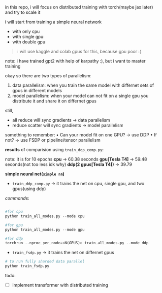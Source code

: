 in this repo, i will focus on distributed training with torch(maybe jax later) and try to scale it

i will start from training a simple neural network
- with only cpu
- with single gpu
- with double gpu

> i will use kaggle and colab gpus for this, because gpu poor :(

note: i have trained gpt2 with help of karpathy :), but i want to master training

okay so there are two types of parallelism: 
1. data parallelism: when you train the same model with differnet sets of gpus in different models 
2. model parallelism: when your model can not fit on a single gpu you distribute it and share it on differnet gpus 

still, 
* all reduce will sync gradients -> data parallelism 
* reduce scatter will sync gradients -> model parallelism 

something to remember:
	•	Can your model fit on one GPU? → use DDP
	•	If not? → use FSDP or pipeline/tensor parallelism


**results** of comparision using `train_ddp_comp.py`:

note: it is for 10 epochs
**cpu** -> 60.38 seconds
**gpu[Tesla T4]** -> 59.48 seconds(not too less idk why)
**ddp(2 gpus[Tesla T4])** -> 39.79


**simple neural net(`simple nn`)**

- `train_ddp_comp.py` -> it trains the net on cpu, single gpu, and two gpus(using ddp)

*commands*:
```python

#for cpu 
python train_all_modes.py --mode cpu

#for gpu 
python train_all_modes.py --mode gpu

#for ddp 
torchrun --nproc_per_node=<N(GPUS)> train_all_modes.py --mode ddp
```
- `train_fsdp.py` -> it trains the net on differnet gpus 
```python
# to run fully sharded data parallel
python train_fsdp.py
```




todo:
- [ ] implement transformer with distributed training

